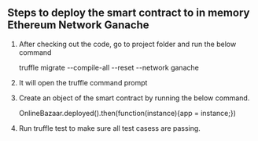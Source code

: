## Steps to deploy the smart contract to in memory Ethereum Network Ganache

1. After checking out the code, go to project folder and run the below command
    
    truffle migrate --compile-all --reset --network ganache

2. It will open the truffle command prompt
3. Create an object of the smart contract by running the below command.
    
    OnlineBazaar.deployed().then(function(instance){app = instance;})

4. Run truffle test to make sure all test casess are passing.
